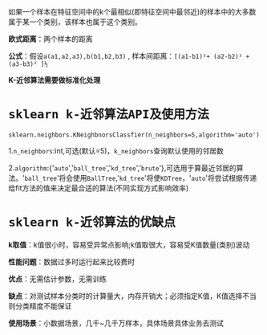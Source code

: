 如果一个样本在特征空间中的k个最相似(即特征空间中最邻近)的样本中的大多数属于某一个类别，该样本也属于这个类别。

**欧式距离**：两个样本的距离

**公式**：假设`a(a1,a2,a3),b(b1,b2,b3)`  , 样本间距离：`[(a1-b1)²+ (a2-b2)² + (a3-b3)² ]½`

**K-近邻算法需要做标准化处理**

# `sklearn k-近邻算法API及使用方法`

`sklearn.neighbors.KNeighbnorsClassfier(n_neighbors=5,algorithm='auto')`

1.`n_neighbors`:int,可选(默认=5)，`k_neighbors`查询默认使用的邻居数

2.`algorithm`:{'`auto`','`ball_tree`','`kd_tree`','`brute`'},可选用于算最近邻居的算法。'`ball_tree`'将会使用`BallTree`,'`kd_tree`'将使`KDTree`，'`auto`'将尝试根据传递给fit方法的值来决定最合适的算法(不同实现方式影响效率)

# `sklearn k-近邻算法的优缺点`

**k取值**：k值很小时，容易受异常点影响;k值取很大，容易受K值数量(类别)波动

**性能问题**：数据过多时运行起来比较费时

**优点**：无需估计参数，无需训练

**缺点**：对测试样本分类时的计算量大，内存开销大；必须指定K值，K值选择不当则分类精度不能保证

**使用场景**：小数据场景，几千~几千万样本，具体场景具体业务去测试

